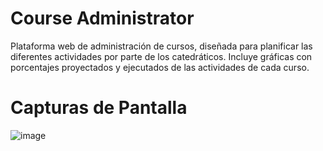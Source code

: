 # Course Administrator
Plataforma web de administración de cursos, diseñada para planificar las diferentes actividades por parte de los catedráticos. Incluye gráficas con porcentajes proyectados y ejecutados de las actividades de cada curso.

# Capturas de Pantalla
![image](https://user-images.githubusercontent.com/89631773/198704128-c385a4f3-e96c-451b-ade9-df1f7c33288b.png)
